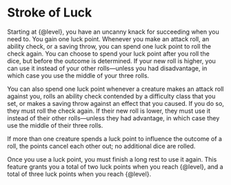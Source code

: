 # Stroke of Luck
Starting at {@level}, you have an uncanny knack for succeeding when you need to.
You gain one luck point.
Whenever you make an attack roll, an ability check, or a saving throw, you can spend one luck point to roll the check again.
You can choose to spend your luck point after you roll the dice, but before the outcome is determined.
If your new roll is higher, you can use it instead of your other rolls&mdash;unless you had disadvantage, in which case you use the middle of your three rolls.

You can also spend one luck point whenever a creature makes an attack roll against you, rolls an ability check contended by a difficulty class that you set, or makes a saving throw against an effect that you caused.
If you do so, they must roll the check again.
If their new roll is lower, they must use it instead of their other rolls&mdash;unless they had advantage, in which case they use the middle of their three rolls.

If more than one creature spends a luck point to influence the outcome of a roll, the points cancel each other out; no additional dice are rolled.

Once you use a luck point, you must finish a long rest to use it again.
This feature grants you a total of two luck points when you reach {@level}, and a total of three luck points when you reach {@level}.
